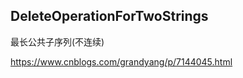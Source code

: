 ## DeleteOperationForTwoStrings

最长公共子序列(不连续)









https://www.cnblogs.com/grandyang/p/7144045.html

